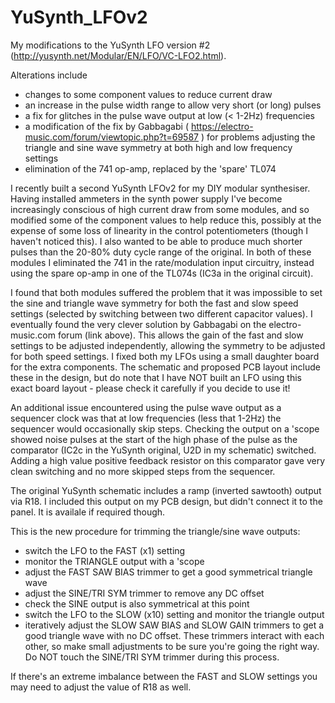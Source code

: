 # YuSynth_LFOv2

My modifications to the YuSynth LFO version #2 (http://yusynth.net/Modular/EN/LFO/VC-LFO2.html).

Alterations include
- changes to some component values to reduce current draw
- an increase in the pulse width range to allow very short (or long) pulses
- a fix for glitches in the pulse wave output at low (< 1-2Hz) frequencies
- a modification of the fix by Gabbagabi ( https://electro-music.com/forum/viewtopic.php?t=69587 ) for problems adjusting the triangle and sine wave symmetry at both high and low frequency settings
- elimination of the 741 op-amp, replaced by the 'spare' TL074

I recently built a second YuSynth LFOv2 for my DIY modular synthesiser. Having installed ammeters in the synth power supply I've become increasingly conscious of high current draw from some modules, and so modified some of the component values to help reduce this, possibly at the expense of some loss of linearity in the control potentiometers (though I haven't noticed this). I also wanted to be able to produce much shorter pulses than the 20-80% duty cycle range of the original. In both of these modules I eliminated the 741 in the rate/modulation input circuitry, instead using the spare op-amp in one of the TL074s (IC3a in the original circuit).

I found that both modules suffered the problem that it was impossible to set the sine and triangle wave symmetry for both the fast and slow speed settings (selected by switching between two different capacitor values). I eventually found the very clever solution by Gabbagabi on the electro-music.com forum (link above). This allows the gain of the fast and slow settings to be adjusted independently, allowing the symmetry to be adjusted for both speed settings. I fixed both my LFOs using a small daughter board for the extra components. The schematic and proposed PCB layout include these in the design, but do note that I have NOT built an LFO using this exact board layout - please check it carefully if you decide to use it!

An additional issue encountered using the pulse wave output as a sequencer clock was that at low frequencies (less that 1-2Hz) the sequencer would occasionally skip steps. Checking the output on a 'scope showed noise pulses at the start of the high phase of the pulse as the comparator (IC2c in the YuSynth original, U2D in my schematic) switched. Adding a high value positive feedback resistor on this comparator gave very clean switching and no more skipped steps from the sequencer.

The original YuSynth schematic includes a ramp (inverted sawtooth) output via R18. I included this output on my PCB design, but didn't connect it to the panel. It is availale if required though.

This is the new procedure for trimming the triangle/sine wave outputs:
- switch the LFO to the FAST (x1) setting
- monitor the TRIANGLE output with a 'scope
- adjust the FAST SAW BIAS trimmer to get a good symmetrical triangle wave
- adjust the SINE/TRI SYM trimmer to remove any DC offset
- check the SINE output is also symmetrical at this point
- switch the LFO to the SLOW (x10) setting and monitor the triangle output
- iteratively adjust the SLOW SAW BIAS and SLOW GAIN trimmers to get a good triangle wave with no DC offset. These trimmers interact with each other, so make small adjustments to be sure you're going the right way. Do NOT touch the SINE/TRI SYM trimmer during this process.

If there's an extreme imbalance between the FAST and SLOW settings you may need to adjust the value of R18 as well.
